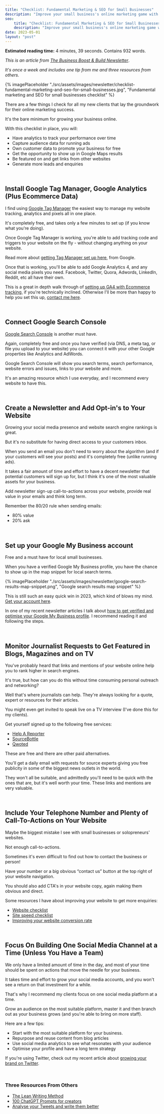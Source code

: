 ```yaml
---
title: "Checklist: Fundamental Marketing & SEO for Small Businesses"
description: "Improve your small business's online marketing game with my must-have checklist. I cover the fundamental marketing and SEO strategies you need to know."
seo:
    title: "Checklist: Fundamental Marketing & SEO for Small Businesses"
    description: "Improve your small business's online marketing game with my must-have checklist. I cover the fundamental marketing and SEO strategies you need to know."
date: 2023-05-01
layout: "post"
---
```


**Estimated reading time:** 4 minutes, 39 seconds. Contains 932 words.

*This is an article from [The Business Boost & Build Newsletter](/newsletter)*. 

*It's once a week and includes one tip from me and three resources from others.*

{% imagePlaceholder "./src/assets/images/newsletter/checklist-fundamental-marketing-and-seo-for-small-businesses.jpg", "Fundamental marketing and SEO for small businesses checklist" %}

There are a few things I check for all my new clients that lay the groundwork for their online marketing success.

It's the bare minimum for growing your business online.

With this checklist in place, you will:

- Have analytics to track your performance over time
- Capture audience data for running ads
- Own customer data to promote your business for free
- Get the opportunity to show up in Google Maps results
- Be featured on and get links from other websites
- Generate more leads and enquiries


&nbsp;
## Install Google Tag Manager, Google Analytics (Plus Ecommerce Data)

I find using [Google Tag Manager](https://tagmanager.google.com/) the easiest way to manage my website tracking, analytics and pixels all in one place.

It's completely free, and takes only a few minutes to set up (if you know what you're doing).

Once Google Tag Manager is working, you're able to add tracking code and triggers to your website on the fly - without changing anything on your website.

Read more about [getting Tag Manager set up here](https://support.google.com/tagmanager/answer/6103696?hl=en), from Google.

Once that is working, you'll be able to add Google Analytics 4, and any social media pixels you need. Facebook, Twitter, Quora, Adwords, LinkedIn, Reddit, etc all have their own.

This is a great in depth walk through of [setting up GA4 with Ecommerce tracking](https://www.optimizesmart.com/how-to-set-up-ecommerce-tracking-in-ga4-google-analytics-4/), if you're technically inclined. Otherwise I'll be more than happy to help you set this up, [contact me here](/contact/).


&nbsp;
## Connect Google Search Console

[Google Search Console](https://search.google.com/search-console/about) is another must have.

Again, completely free and once you have verified (via DNS, a meta tag, or file you upload to your website) you can connect it with your other Google properties like Analytics and AdWords.

Google Search Console will show you search terms, search performance, website errors and issues, links to your website and more.

It's an amazing resource which I use everyday, and I recommend every website to have this.


&nbsp;
## Create a Newsletter and Add Opt-in's to Your Website

Growing your social media presence and website search engine rankings is great.

But it's no substitute for having direct access to your customers inbox.

When you send an email you don't need to worry about the algorithm (and if your customers will see your posts) and it's completely free (unlike running ads).

It takes a fair amount of time and effort to have a decent newsletter that potential customers will sign up for, but I think it's one of the most valuable assets for your business.

Add newsletter sign-up call-to-actions across your website, provide real value in your emails and think long term.

Remember the 80/20 rule when sending emails:

- 80% value
- 20% ask


&nbsp;
## Set up your Google My Business account

Free and a must have for local small businesses. 

When you have a verified Google My Business profile, you have the chance to show up in the map snippet for local search terms.

{% imagePlaceholder "./src/assets/images/newsletter/google-search-results-map-snippet.png", "Google search results map snippet" %}

This is still such an easy quick win in 2023, which kind of blows my mind. [Get your account here](https://www.google.com/intl/en_uk/business/).

In one of my recent newsletter articles I talk about [how to get verified and optimise your Google My Business profile](https://georgemc.net/newsletters/how-to-optimise-google-my-business-to-rank-higher-in-local-search/). I recommend reading it and following the steps.


&nbsp;
## Monitor Journalist Requests to Get Featured in Blogs, Magazines and on TV

You've probably heard that links and mentions of your website online help you to rank higher in search engines.

It's true, but how can you do this without time consuming personal outreach and networking?

Well that's where journalists can help. They're always looking for a quote, expert or resources for their articles.

You might even get invited to speak live on a TV interview (I've done this for my clients).

Get yourself signed up to the following free services:

- [Help A Reporter](https://www.helpareporter.com/)
- [SourceBottle](https://www.sourcebottle.com/)
- [Qwoted](https://www.qwoted.com/)

These are free and there are other paid alternatives.

You'll get a daily email with requests for source experts giving you free publicity in some of the biggest news outlets in the world.

They won't all be suitable, and admittedly you'll need to be quick with the ones that are, but it's well worth your time. These links and mentions are very valuable.


&nbsp;
## Include Your Telephone Number and Plenty of Call-To-Actions on Your Website

Maybe the biggest mistake I see with small businesses or solopreneurs' websites.

Not enough call-to-actions.

Sometimes it's even difficult to find out how to contact the business or person!

Have your number or a big obvious “contact us” button at the top right of your website navigation.

You should also add CTA's in your website copy, again making them obvious and direct.

Some resources I have about improving your website to get more enquiries:

- [Website checklist](https://georgemc.net/guides/website-checklist/)
- [Site speed checklist](https://georgemc.net/guides/site-speed-optimisation-checklist/)
- [Improving your website conversion rate](https://georgemc.net/newsletters/6-actionable-tips-to-boost-your-landing-page-conversion-rate/)


&nbsp;
## Focus On Building One Social Media Channel at a Time (Unless You Have a Team)

We only have a limited amount of time in the day, and most of your time should be spent on actions that move the needle for your business.

It takes time and effort to grow your social media accounts, and you won't see a return on that investment for a while.

That's why I recommend my clients focus on one social media platform at a time.

Grow an audience on the most suitable platform, master it and then branch out as your business grows (and you're able to bring on more staff).

Here are a few tips:

- Start with the most suitable platform for your business.
- Repurpose and reuse content from blog articles
- Use social media analytics to see what resonates with your audience
- Optimise your profile and have a long term strategy

If you're using Twitter, check out my recent article about [growing your brand on Twitter](https://georgemc.net/newsletters/7-steps-to-growing-your-personal-brand-on-twitter/).


&nbsp;
### Three Resources From Others

- [The Lean Writing Method](https://www.ship30for30.com/post/the-lean-writing-method-how-to-expand-short-form-content-into-longer-form-assets)
- [100 ChatGPT Prompts for creators](https://www.descript.com/blog/article/100-chatgpt-prompts-for-creators-speed-up-your-workflow-with-ai)
- [Analyse your Tweets and write them better](https://bevel-deal-251.notion.site/Iterative-Writing-18807189bd604f8988cd79561e5e90d2)
